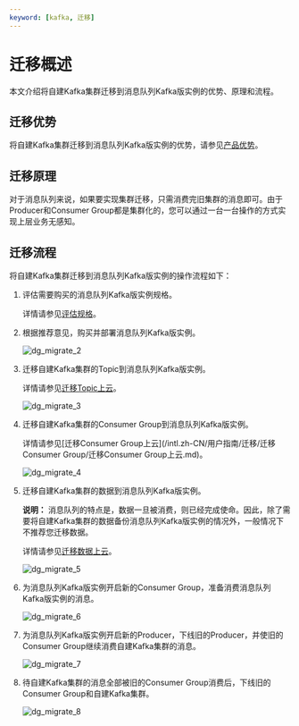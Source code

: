 ```yaml
---
keyword: [kafka, 迁移]
---
```


# 迁移概述

本文介绍将自建Kafka集群迁移到消息队列Kafka版实例的优势、原理和流程。

## 迁移优势

将自建Kafka集群迁移到消息队列Kafka版实例的优势，请参见[产品优势](/intl.zh-CN/产品简介/产品优势.md)。

## 迁移原理

对于消息队列来说，如果要实现集群迁移，只需消费完旧集群的消息即可。由于Producer和Consumer Group都是集群化的，您可以通过一台一台操作的方式实现上层业务无感知。

## 迁移流程

将自建Kafka集群迁移到消息队列Kafka版实例的操作流程如下：

1.  评估需要购买的消息队列Kafka版实例规格。

    详情请参见[评估规格](/intl.zh-CN/用户指南/迁移/评估规格.md)。

2.  根据推荐意见，购买并部署消息队列Kafka版实例。

    ![dg_migrate_2](https://static-aliyun-doc.oss-cn-hangzhou.aliyuncs.com/assets/img/zh-CN/4016119951/p137634.png)

3.  迁移自建Kafka集群的Topic到消息队列Kafka版实例。

    详情请参见[迁移Topic上云](/intl.zh-CN/用户指南/迁移/迁移Topic/迁移Topic上云.md)。

    ![dg_migrate_3](https://static-aliyun-doc.oss-cn-hangzhou.aliyuncs.com/assets/img/zh-CN/4016119951/p137635.png)

4.  迁移自建Kafka集群的Consumer Group到消息队列Kafka版实例。

    详情请参见[迁移Consumer Group上云](/intl.zh-CN/用户指南/迁移/迁移Consumer Group/迁移Consumer Group上云.md)。

    ![dg_migrate_4](https://static-aliyun-doc.oss-cn-hangzhou.aliyuncs.com/assets/img/zh-CN/4016119951/p137636.png)

5.  迁移自建Kafka集群的数据到消息队列Kafka版实例。

    **说明：** 消息队列的特点是，数据一旦被消费，则已经完成使命。因此，除了需要将自建Kafka集群的数据备份消息队列Kafka版实例的情况外，一般情况下不推荐您迁移数据。

    详情请参见[迁移数据上云](/intl.zh-CN/用户指南/迁移/迁移数据/迁移数据上云.md)。

    ![dg_migrate_5](https://static-aliyun-doc.oss-cn-hangzhou.aliyuncs.com/assets/img/zh-CN/4016119951/p137637.png)

6.  为消息队列Kafka版实例开启新的Consumer Group，准备消费消息队列Kafka版实例的消息。

    ![dg_migrate_6](https://static-aliyun-doc.oss-cn-hangzhou.aliyuncs.com/assets/img/zh-CN/4016119951/p137638.png)

7.  为消息队列Kafka版实例开启新的Producer，下线旧的Producer，并使旧的Consumer Group继续消费自建Kafka集群的消息。

    ![dg_migrate_7](https://static-aliyun-doc.oss-cn-hangzhou.aliyuncs.com/assets/img/zh-CN/4016119951/p137639.png)

8.  待自建Kafka集群的消息全部被旧的Consumer Group消费后，下线旧的Consumer Group和自建Kafka集群。

    ![dg_migrate_8](https://static-aliyun-doc.oss-cn-hangzhou.aliyuncs.com/assets/img/zh-CN/4016119951/p137642.png)


